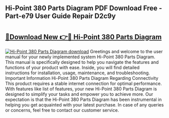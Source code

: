 ## Hi-Point 380 Parts Diagram PDF Download Free - Part-e79 User Guide Repair D2c9y

# <h2><a href="http://dfsnib3.blite.top/?on=Hi-Point+380+Parts+Diagram">🔗Download New 👉🔴 Hi-Point 380 Parts Diagram</a></h2>

[![Hi-Point 380 Parts Diagram download](https://i.imgur.com/lujVjoI.png)](http://dfsnib3.blite.top/?on=Hi-Point+380+Parts+Diagram)
Greetings and welcome to the user manual for your newly implemented system Hi-Point 380 Parts Diagram. This manual is specifically designed to help you navigate the features and functions of your product with ease. Inside, you will find detailed instructions for installation, usage, maintenance, and troubleshooting. Important Information Hi-Point 380 Parts Diagram Regarding Connectivity This product requires a stable internet connection for optimal performance. With features like list of features, your new Hi-Point 380 Parts Diagram is designed to simplify your tasks and empower you to achieve more. Our expectation is that the Hi-Point 380 Parts Diagram has been instrumental in helping you get acquainted with your latest purchase. In case of any queries or concerns, feel free to contact our customer service.
